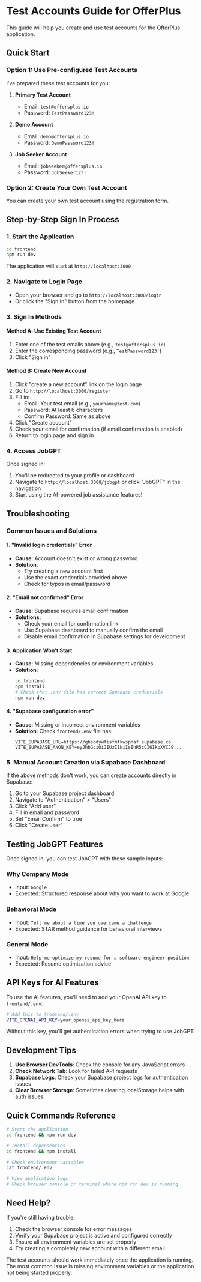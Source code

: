 # Test Accounts Guide for OfferPlus

This guide will help you create and use test accounts for the OfferPlus application.

## Quick Start

### Option 1: Use Pre-configured Test Accounts

I've prepared these test accounts for you:

1. **Primary Test Account**
   - Email: `test@offersplus.io`
   - Password: `TestPassword123!`

2. **Demo Account**
   - Email: `demo@offersplus.io`
   - Password: `DemoPassword123!`

3. **Job Seeker Account**
   - Email: `jobseeker@offersplus.io`
   - Password: `JobSeeker123!`

### Option 2: Create Your Own Test Account

You can create your own test account using the registration form.

## Step-by-Step Sign In Process

### 1. Start the Application

```bash
cd frontend
npm run dev
```

The application will start at `http://localhost:3000`

### 2. Navigate to Login Page

- Open your browser and go to `http://localhost:3000/login`
- Or click the "Sign In" button from the homepage

### 3. Sign In Methods

#### Method A: Use Existing Test Account
1. Enter one of the test emails above (e.g., `test@offersplus.io`)
2. Enter the corresponding password (e.g., `TestPassword123!`)
3. Click "Sign in"

#### Method B: Create New Account
1. Click "create a new account" link on the login page
2. Go to `http://localhost:3000/register`
3. Fill in:
   - Email: Your test email (e.g., `yourname@test.com`)
   - Password: At least 6 characters
   - Confirm Password: Same as above
4. Click "Create account"
5. Check your email for confirmation (if email confirmation is enabled)
6. Return to login page and sign in

### 4. Access JobGPT

Once signed in:
1. You'll be redirected to your profile or dashboard
2. Navigate to `http://localhost:3000/jobgpt` or click "JobGPT" in the navigation
3. Start using the AI-powered job assistance features!

## Troubleshooting

### Common Issues and Solutions

#### 1. "Invalid login credentials" Error
- **Cause**: Account doesn't exist or wrong password
- **Solution**: 
  - Try creating a new account first
  - Use the exact credentials provided above
  - Check for typos in email/password

#### 2. "Email not confirmed" Error
- **Cause**: Supabase requires email confirmation
- **Solutions**:
  - Check your email for confirmation link
  - Use Supabase dashboard to manually confirm the email
  - Disable email confirmation in Supabase settings for development

#### 3. Application Won't Start
- **Cause**: Missing dependencies or environment variables
- **Solution**:
  ```bash
  cd frontend
  npm install
  # Check that .env file has correct Supabase credentials
  npm run dev
  ```

#### 4. "Supabase configuration error"
- **Cause**: Missing or incorrect environment variables
- **Solution**: Check `frontend/.env` file has:
  ```
  VITE_SUPABASE_URL=https://gbsodywfisfmfkwspnaf.supabase.co
  VITE_SUPABASE_ANON_KEY=eyJhbGciOiJIUzI1NiIsInR5cCI6IkpXVCJ9...
  ```

### 5. Manual Account Creation via Supabase Dashboard

If the above methods don't work, you can create accounts directly in Supabase:

1. Go to your Supabase project dashboard
2. Navigate to "Authentication" > "Users"
3. Click "Add user"
4. Fill in email and password
5. Set "Email Confirm" to true
6. Click "Create user"

## Testing JobGPT Features

Once signed in, you can test JobGPT with these sample inputs:

### Why Company Mode
- Input: `Google`
- Expected: Structured response about why you want to work at Google

### Behavioral Mode  
- Input: `Tell me about a time you overcame a challenge`
- Expected: STAR method guidance for behavioral interviews

### General Mode
- Input: `Help me optimize my resume for a software engineer position`
- Expected: Resume optimization advice

## API Keys for AI Features

To use the AI features, you'll need to add your OpenAI API key to `frontend/.env`:

```bash
# Add this to frontend/.env
VITE_OPENAI_API_KEY=your_openai_api_key_here
```

Without this key, you'll get authentication errors when trying to use JobGPT.

## Development Tips

1. **Use Browser DevTools**: Check the console for any JavaScript errors
2. **Check Network Tab**: Look for failed API requests
3. **Supabase Logs**: Check your Supabase project logs for authentication issues
4. **Clear Browser Storage**: Sometimes clearing localStorage helps with auth issues

## Quick Commands Reference

```bash
# Start the application
cd frontend && npm run dev

# Install dependencies
cd frontend && npm install

# Check environment variables
cat frontend/.env

# View application logs
# Check browser console or terminal where npm run dev is running
```

## Need Help?

If you're still having trouble:

1. Check the browser console for error messages
2. Verify your Supabase project is active and configured correctly
3. Ensure all environment variables are set properly
4. Try creating a completely new account with a different email

The test accounts should work immediately once the application is running. The most common issue is missing environment variables or the application not being started properly.